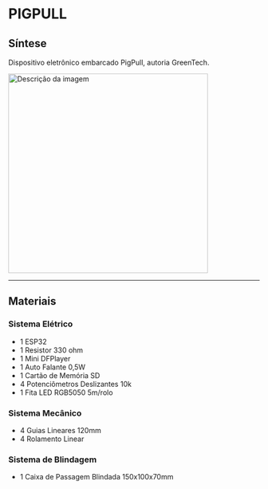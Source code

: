 # PIGPULL #

## Síntese

Dispositivo eletrônico embarcado PigPull, autoria GreenTech.

<img src="[https://github.com/user-attachments/assets/ad0dc263-85e4-498a-97cf-c05911aba0a3](https://raw.githubusercontent.com/LeoIgreja11/PigPull/refs/heads/main/Logo.jpeg)" alt="Descrição da imagem" width="400">

---
## Materiais
### Sistema Elétrico
- 1 ESP32
- 1 Resistor 330 ohm
- 1 Mini DFPlayer
- 1 Auto Falante 0,5W
- 1 Cartão de Memória SD
- 4 Potenciômetros Deslizantes 10k
- 1 Fita LED RGB5050 5m/rolo

### Sistema Mecânico
- 4 Guias Lineares 120mm
- 4 Rolamento Linear

### Sistema de Blindagem
- 1 Caixa de Passagem Blindada 150x100x70mm
